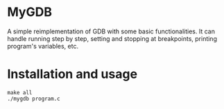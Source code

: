 # MyGDB
A simple reimplementation of GDB with some basic functionalities.
It can handle running step by step, setting and stopping at breakpoints, printing program's variables, etc.
# Installation and usage
```
make all
./mygdb program.c
```
